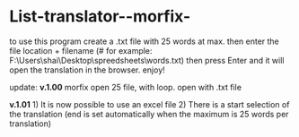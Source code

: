 # List-translator--morfix-

to use this program create a .txt file with 25 words at max.
then enter the file location + filename (# for example: F:\Users\shai\Desktop\spreedsheets\words.txt)
then press Enter and it will open the translation in the browser. 
enjoy!



update: 
**v.1.00**
  morfix open 25 file, with loop.
  open with .txt file 
  
 **v.1.01**
    1) It is now possible to use an excel file
    2) There is a start selection of the translation (end is set automatically when the maximum is 25 words per translation)
 

